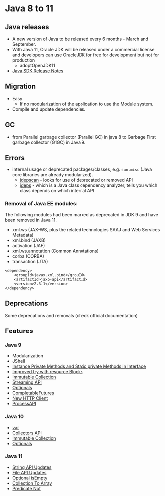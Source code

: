 # Java 8 to 11

## Java releases
- A new version of Java to be released every 6 months - March and September.
- With Java 11, Oracle JDK will be released under a commercial license and developers can use OracleJDK for free for development but not for production
    - adoptOpenJDK11
- [Java SDK Release Notes](https://www.oracle.com/java/technologies/javase/11u-relnotes.html)

## Migration
- Easy
    - If no modularization of the application to use the Module system.
- Compile and update dependencies.

## GC
- from Parallel garbage collector (Parallel GC) in java 8 to Garbage First garbage collector (G1GC) in Java 9.

## Errors
- internal usage or deprecated packages/classes, e.g. `sun.misc` (Java core libraries are already modularized).
    - [jdepscan](https://docs.oracle.com/en/java/javase/11/tools/jdeprscan.html) - looks for use of deprecated or removed API
    - [jdeps](https://docs.oracle.com/en/java/javase/11/tools/jdeps.html) - which is a Java class dependency analyzer, tells you which class depends on which internal API

### Removal of Java EE modules:
The following modules had been marked as deprecated in JDK 9 and have been removed in Java 11.
- xml.ws (JAX-WS, plus the related technologies SAAJ and Web Services Metadata)
- xml.bind (JAXB)
- activation (JAF)
- xml.ws.annotation (Common Annotations)
- corba (CORBA)
- transaction (JTA)

```
<dependency>
    <groupId>javax.xml.bind</grouId>
    <artifactId>jaxb-api</artifactId>
    <version>2.3.1</version>
</dependency>
```

## Deprecations
Some deprecations and removals (check official documentation)

## Features
### Java 9
- Modularization
- JShell
- [Instance Private Methods and Static private Methods in Interface](src/main/java/java9/PrivateMethodsInterface.java)
- [Improved try with resource Blocks](src/main/java/java9/TryWithResources.java)
- [Immutable Collection](src/main/java/java9/ImmutableCollection.java)
- [Streaming API](src/main/java/java9/StreamingAPI.java)
- [Optionals](src/main/java/java9/Optionals.java)
- [CompletableFutures](src/main/java/java9/CompletableFutures.java)
- [New HTTP Client](src/main/java/java9/NewHTTPClient.java)
- [ProcessAPI](src/main/java/java9/ProcessAPI.java)

### Java 10
- [var](src/main/java/java10/VarKeyword.java)
- [Collectors API](src/main/java/java10/CollectorsAPI.java)
- [Immutable Collection](src/main/java/java10/ImmutableCollection.java)
- [Optionals](src/main/java/java10/Optionals.java)

### Java 11
- [String API Updates](src/main/java/java11/StringAPI.java)
- [File API Updates](src/main/java/java11/FileAPI.java)
- [Optional isEmpty](src/main/java/java11/OptionalIsEmpty.java)
- [Collection To Array](src/main/java/java11/CollectionToArray.java)
- [Predicate Not](src/main/java/java11/PredicateNot.java)
